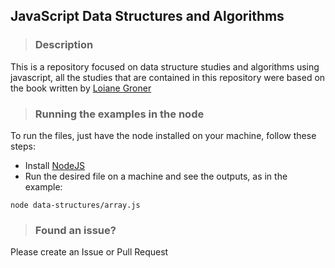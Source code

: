 ## JavaScript Data Structures and Algorithms

> ### Description

This is a repository focused on data structure studies and algorithms using javascript, all the studies that are contained in this repository were based on the book written by [Loiane Groner](https://www.github.com/loiane)

> ### Running the examples in the node

To run the files, just have the node installed on your machine, follow these steps:

- Install [NodeJS](https://nodejs.org/)
- Run the desired file on a machine and see the outputs, as in the example:

```
node data-structures/array.js
```

> ### Found an issue?

Please create an Issue or Pull Request

